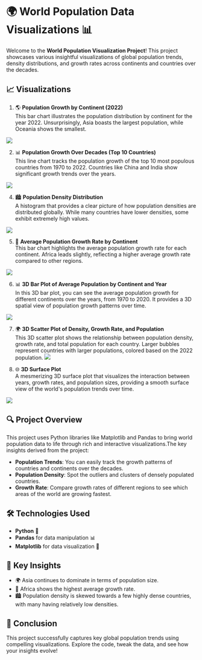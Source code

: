 # 🌍 World Population Data Visualizations 📊

Welcome to the **World Population Visualization Project**! This project showcases various insightful visualizations of global population trends, density distributions, and growth rates across continents and countries over the decades.

## 📈 Visualizations

1. 🌎 **Population Growth by Continent (2022)**  
   This bar chart illustrates the population distribution by continent for the year 2022. Unsurprisingly, Asia boasts the largest population, while Oceania shows the smallest.
  <img src=https://github.com/DhanrajGangnaik/World_Popultion/blob/master/worldpopulation%20by%20continent%20in%202022.png/>

2. 📊 **Population Growth Over Decades (Top 10 Countries)**  
   This line chart tracks the population growth of the top 10 most populous countries from 1970 to 2022. Countries like China and India show significant growth trends over the years.
<img src=https://github.com/DhanrajGangnaik/World_Popultion/blob/master/population%20growth%20over%20decades%20(top%2010%20countries).png />

4. 🏙️ **Population Density Distribution**  
   A histogram that provides a clear picture of how population densities are distributed globally. While many countries have lower densities, some exhibit extremely high values.
 <img src=https://github.com/DhanrajGangnaik/World_Popultion/blob/master/population%20density%20distribution.png /> 

5. 🌱 **Average Population Growth Rate by Continent**  
   This bar chart highlights the average population growth rate for each continent. Africa leads slightly, reflecting a higher average growth rate compared to other regions.
<img src=https://github.com/DhanrajGangnaik/World_Popultion/blob/master/average%20population%20growth%20rate%20by%20continent.png />

6. 📊 **3D Bar Plot of Average Population by Continent and Year**  
   In this 3D bar plot, you can see the average population growth for different continents over the years, from 1970 to 2020. It provides a 3D spatial view of population growth patterns over time.
  <img src=https://github.com/DhanrajGangnaik/World_Popultion/blob/master/3d%20bar%20plot.png />

7. 🌍 **3D Scatter Plot of Density, Growth Rate, and Population**  
   This 3D scatter plot shows the relationship between population density, growth rate, and total population for each country. Larger bubbles represent countries with larger populations, colored based on the 2022 population.
   <img src=https://github.com/DhanrajGangnaik/World_Popultion/blob/master/3d%20scatter%20plot.png />

8. 🌐 **3D Surface Plot**  
   A mesmerizing 3D surface plot that visualizes the interaction between years, growth rates, and population sizes, providing a smooth surface view of the world's population trends over time.
  <img src=https://github.com/DhanrajGangnaik/World_Popultion/blob/master/3d%20surface%20plot.png />

## 🔍 **Project Overview**
This project uses Python libraries like Matplotlib and Pandas to bring world population data to life through rich and interactive visualizations.The key insights derived from the project:

- **Population Trends**: You can easily track the growth patterns of countries and continents over the decades.
- **Population Density**: Spot the outliers and clusters of densely populated countries.
- **Growth Rate**: Compare growth rates of different regions to see which areas of the world are growing fastest.

## 🛠️ **Technologies Used**
- **Python** 🐍
- **Pandas** for data manipulation 📊
- **Matplotlib** for data visualization 🎨

## 🎯 **Key Insights**
- 🌍 Asia continues to dominate in terms of population size.
- 🌱 Africa shows the highest average growth rate.
- 🏙️ Population density is skewed towards a few highly dense countries, with many having relatively low densities.

## 🚀 **Conclusion**
This project successfully captures key global population trends using compelling visualizations. Explore the code, tweak the data, and see how your insights evolve!
